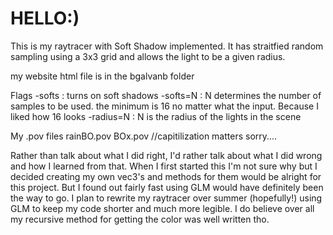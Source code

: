 
# HELLO:)

This is my raytracer with Soft Shadow implemented. 
It has straitfied random sampling using a 3x3 grid and allows the light to be a given radius.

my website html file is in the bgalvanb folder

Flags 
   -softs : turns on soft shadows
   -softs=N : N determines the number of samples to be used. the minimum is 16 no matter what the input. Because I liked how 16 looks
   -radius=N : N is the radius of the lights in the scene 
   
My .pov files
   rainBO.pov
   BOx.pov
   //capitilization matters sorry....
   

Rather than talk about what I did right, I'd rather talk about what I did wrong and how 
I learned from that. When I first started this I'm not sure why but I decided creating my own 
vec3's and methods for them would be alright for this project. But I found out fairly fast using GLM 
would have definitely been the way to go. I plan to rewrite my raytracer over summer (hopefully!) using GLM 
to keep my code shorter and much more legible. I do believe over all my recursive method for getting
the color was well written tho.
